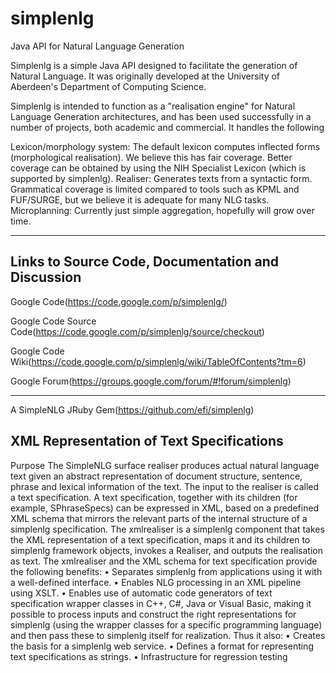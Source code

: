 # simplenlg
Java API for Natural Language Generation

Simplenlg is a simple Java API designed to facilitate the generation of Natural Language. It was originally developed at the University of Aberdeen's Department of Computing Science.

Simplenlg is intended to function as a "realisation engine" for Natural Language Generation architectures, and has been used successfully in a number of projects, both academic and commercial. It handles the following

Lexicon/morphology system: The default lexicon computes inflected forms (morphological realisation). We believe this has fair coverage. Better coverage can be obtained by using the NIH Specialist Lexicon (which is supported by simplenlg).
Realiser: Generates texts from a syntactic form. Grammatical coverage is limited compared to tools such as KPML and FUF/SURGE, but we believe it is adequate for many NLG tasks.
Microplanning: Currently just simple aggregation, hopefully will grow over time.

---
## Links to Source Code, Documentation and Discussion 
Google Code(https://code.google.com/p/simplenlg/)

Google Code Source Code(https://code.google.com/p/simplenlg/source/checkout)

Google Code Wiki(https://code.google.com/p/simplenlg/wiki/TableOfContents?tm=6)

Google Forum(https://groups.google.com/forum/#!forum/simplenlg)

----

A SimpleNLG JRuby Gem(https://github.com/efi/simplenlg)
## XML Representation of Text Specifications
Purpose
The SimpleNLG surface realiser produces actual natural language text given an abstract representation of document structure, sentence, phrase and lexical information of the text.
The input to the realiser is called a text specification. A text specification, together with its children (for example, SPhraseSpecs) can be expressed in XML, based on a predefined XML schema that mirrors the relevant parts of the internal structure of a simplenlg specification.
The xmlrealiser is a simplenlg component that takes the XML representation of a text specification, maps it and its children to simplenlg framework objects, invokes a Realiser, and outputs the realisation as text.
The xmlrealiser and the XML schema for text specification provide the following benefits:
• Separates simplenlg from applications using it with a well-defined interface.
• Enables NLG processing in an XML pipeline using XSLT.
• Enables use of automatic code generators of text specification wrapper classes in C++, C#, Java or Visual Basic, making it possible to process inputs and construct the right representations for simplenlg (using the wrapper classes for a specific programming language) and then pass these to simplenlg itself for realization. Thus it also:
• Creates the basis for a simplenlg web service.
• Defines a format for representing text specifications as strings.
• Infrastructure for regression testing


